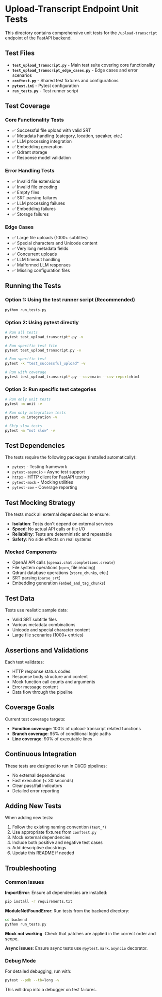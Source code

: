 # Upload-Transcript Endpoint Unit Tests

This directory contains comprehensive unit tests for the `/upload-transcript` endpoint of the FastAPI backend.

## Test Files

- **`test_upload_transcript.py`** - Main test suite covering core functionality
- **`test_upload_transcript_edge_cases.py`** - Edge cases and error scenarios
- **`conftest.py`** - Shared test fixtures and configurations
- **`pytest.ini`** - Pytest configuration
- **`run_tests.py`** - Test runner script

## Test Coverage

### Core Functionality Tests
- ✅ Successful file upload with valid SRT
- ✅ Metadata handling (category, location, speaker, etc.)
- ✅ LLM processing integration
- ✅ Embedding generation
- ✅ Qdrant storage
- ✅ Response model validation

### Error Handling Tests
- ✅ Invalid file extensions
- ✅ Invalid file encoding
- ✅ Empty files
- ✅ SRT parsing failures
- ✅ LLM processing failures
- ✅ Embedding failures
- ✅ Storage failures

### Edge Cases
- ✅ Large file uploads (1000+ subtitles)
- ✅ Special characters and Unicode content
- ✅ Very long metadata fields
- ✅ Concurrent uploads
- ✅ LLM timeout handling
- ✅ Malformed LLM responses
- ✅ Missing configuration files

## Running the Tests

### Option 1: Using the test runner script (Recommended)
```bash
python run_tests.py
```

### Option 2: Using pytest directly
```bash
# Run all tests
pytest test_upload_transcript*.py -v

# Run specific test file
pytest test_upload_transcript.py -v

# Run specific test
pytest -k "test_successful_upload" -v

# Run with coverage
pytest test_upload_transcript*.py --cov=main --cov-report=html
```

### Option 3: Run specific test categories
```bash
# Run only unit tests
pytest -m unit -v

# Run only integration tests  
pytest -m integration -v

# Skip slow tests
pytest -m "not slow" -v
```

## Test Dependencies

The tests require the following packages (installed automatically):
- `pytest` - Testing framework
- `pytest-asyncio` - Async test support
- `httpx` - HTTP client for FastAPI testing
- `pytest-mock` - Mocking utilities
- `pytest-cov` - Coverage reporting

## Test Mocking Strategy

The tests mock all external dependencies to ensure:
- **Isolation**: Tests don't depend on external services
- **Speed**: No actual API calls or file I/O
- **Reliability**: Tests are deterministic and repeatable
- **Safety**: No side effects on real systems

### Mocked Components
- OpenAI API calls (`openai.chat.completions.create`)
- File system operations (`open`, file reading)
- Qdrant database operations (`store_chunks`, etc.)
- SRT parsing (`parse_srt`)
- Embedding generation (`embed_and_tag_chunks`)

## Test Data

Tests use realistic sample data:
- Valid SRT subtitle files
- Various metadata combinations
- Unicode and special character content
- Large file scenarios (1000+ entries)

## Assertions and Validations

Each test validates:
- HTTP response status codes
- Response body structure and content
- Mock function call counts and arguments
- Error message content
- Data flow through the pipeline

## Coverage Goals

Current test coverage targets:
- **Function coverage**: 100% of upload-transcript related functions
- **Branch coverage**: 95% of conditional logic paths
- **Line coverage**: 90% of executable lines

## Continuous Integration

These tests are designed to run in CI/CD pipelines:
- No external dependencies
- Fast execution (< 30 seconds)
- Clear pass/fail indicators
- Detailed error reporting

## Adding New Tests

When adding new tests:
1. Follow the existing naming convention (`test_*`)
2. Use appropriate fixtures from `conftest.py`
3. Mock external dependencies
4. Include both positive and negative test cases
5. Add descriptive docstrings
6. Update this README if needed

## Troubleshooting

### Common Issues

**ImportError**: Ensure all dependencies are installed:
```bash
pip install -r requirements.txt
```

**ModuleNotFoundError**: Run tests from the backend directory:
```bash
cd backend
python run_tests.py
```

**Mock not working**: Check that patches are applied in the correct order and scope.

**Async issues**: Ensure async tests use `@pytest.mark.asyncio` decorator.

### Debug Mode

For detailed debugging, run with:
```bash
pytest --pdb --tb=long -v
```

This will drop into a debugger on test failures.
